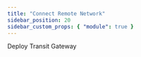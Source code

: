 ```yaml
---
title: "Connect Remote Network"
sidebar_position: 20
sidebar_custom_props: { "module": true }
---
```




Deploy Transit Gateway